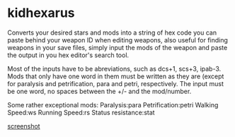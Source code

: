 # kidhexarus

Converts your desired stars and mods into a string of hex code you can paste behind your weapon ID when editing weapons, also useful for finding weapons in your save files, simply input the mods of the weapon and paste the output in you hex editor's search tool.





Most of the inputs have to be abreviations, such as dcs+1, scs+3, ipab-3. Mods that only have one word in them must be written as they are (except for paralysis and petrification, para and petri, respectively. The input must be one word, no spaces between the +/- and the mod/number.




Some rather exceptional mods:
Paralysis:para
Petrification:petri
Walking Speed:ws
Running Speed:rs
Status resistance:stat


[screenshot](pics/screenshot.png)

